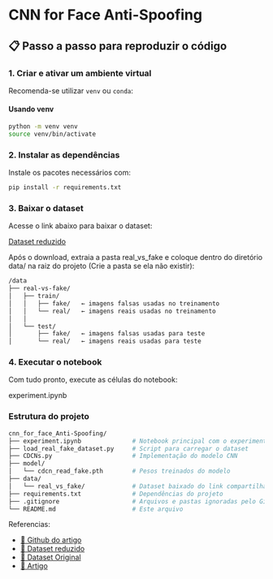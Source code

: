 # CNN for Face Anti-Spoofing

## 📋 Passo a passo para reproduzir o código

### 1. Criar e ativar um ambiente virtual

Recomenda-se utilizar `venv` ou `conda`:

#### Usando venv
```bash
python -m venv venv
source venv/bin/activate 
```

### 2. Instalar as dependências

Instale os pacotes necessários com:

```bash
pip install -r requirements.txt
```

### 3. Baixar o dataset

Acesse o link abaixo para baixar o dataset:

[Dataset reduzido](https://universidadecatolica-my.sharepoint.com/:f:/g/personal/isadora_00000844511_unicap_br/EhtSKCrkC_lBlCH7qDSSqskBhbLPl6JKEYuKWUEYA4jMaw?e=sSHCnR)

Após o download, extraia a pasta real_vs_fake e coloque dentro do diretório data/ na raiz do projeto (Crie a pasta se ela não existir):

```bash
/data
├── real-vs-fake/
│   ├── train/
│   │   ├── fake/   ← imagens falsas usadas no treinamento
│   │   └── real/   ← imagens reais usadas no treinamento
│   │
│   └── test/
│       ├── fake/   ← imagens falsas usadas para teste
│       └── real/   ← imagens reais usadas para teste
```

### 4. Executar o notebook

Com tudo pronto, execute as células do notebook:

experiment.ipynb



### Estrutura do projeto

```bash
cnn_for_face_Anti-Spoofing/
├── experiment.ipynb              # Notebook principal com o experimento
├── load_real_fake_dataset.py     # Script para carregar o dataset
├── CDCNs.py                      # Implementação do modelo CNN
├── model/
│   └── cdcn_read_fake.pth        # Pesos treinados do modelo
├── data/
│   └── real_vs_fake/             # Dataset baixado do link compartilhado
├── requirements.txt              # Dependências do projeto
├── .gitignore                    # Arquivos e pastas ignoradas pelo Git
└── README.md                     # Este arquivo
```


Referencias: 
  - [🔗 Github do artigo](https://github.com/ZitongYu/CDCN?tab=readme-ov-file)
  - [🔗 Dataset reduzido](https://universidadecatolica-my.sharepoint.com/:f:/g/personal/isadora_00000844511_unicap_br/EhtSKCrkC_lBlCH7qDSSqskBhbLPl6JKEYuKWUEYA4jMaw?e=sSHCnR)
  - [🔗 Dataset Original](https://www.kaggle.com/code/abdalrhmanmorsi/real-vs-fake-face-cnn-model?select=real_vs_fake)
  - [🔗 Artigo](https://arxiv.org/pdf/2003.04092)